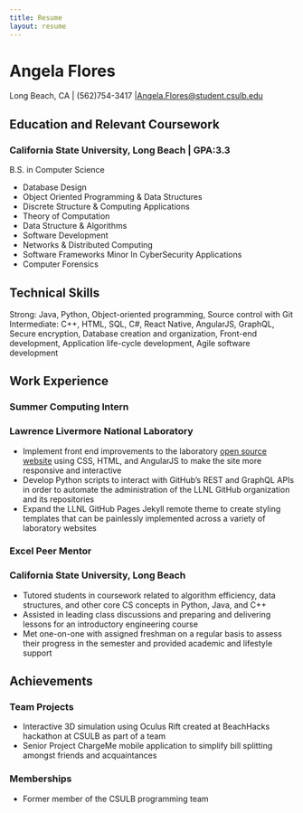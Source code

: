 ```yaml
---
title: Resume
layout: resume
---
```

# Angela Flores
Long Beach, CA | (562)754-3417 |Angela.Flores@student.csulb.edu

## Education and Relevant Coursework

### California State University, Long Beach | GPA:3.3
B.S. in Computer Science
* Database Design
* Object Oriented Programming & Data Structures
* Discrete Structure & Computing Applications
* Theory of Computation
* Data Structure & Algorithms
* Software Development
* Networks & Distributed Computing
* Software Frameworks
 Minor In CyberSecurity Applications
 * Computer Forensics

## Technical Skills

Strong: Java, Python, Object-oriented programming, Source control with Git
Intermediate: C++, HTML, SQL, C#, React Native, AngularJS, GraphQL, Secure encryption, Database creation and organization, Front-end development, Application life-cycle development, Agile software development

## Work Experience

### Summer Computing Intern
### Lawrence Livermore National Laboratory

* Implement front end improvements to the laboratory [open source website](https://software.llnl.gov) using CSS, HTML, and AngularJS to make the site more responsive and interactive
* Develop Python scripts to interact with GitHub’s REST and GraphQL APIs in order to automate the administration of the LLNL GitHub organization and its repositories
* Expand the LLNL GitHub Pages Jekyll remote theme to create styling templates that can be painlessly implemented across a variety of laboratory websites

### Excel Peer Mentor
### California State University, Long Beach
* Tutored students in coursework related to algorithm efficiency, data structures, and other core CS concepts in Python, Java, and C++
* Assisted in leading class discussions and preparing and delivering lessons for an introductory engineering course
* Met one-on-one with assigned freshman on a regular basis to assess their progress in the semester and provided academic and lifestyle support

## Achievements

### Team Projects
* Interactive 3D simulation using Oculus Rift created at BeachHacks hackathon at CSULB as part of a team
* Senior Project ChargeMe mobile application to simplify bill splitting amongst friends and acquaintances
### Memberships
* Former member of the CSULB programming team
